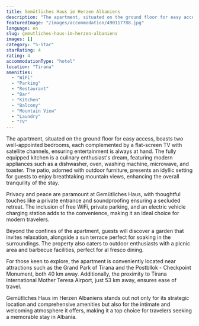 ```yaml
---
title: Gemütliches Haus im Herzen Albaniens
description: "The apartment, situated on the ground floor for easy access, boasts two well-appointed bedrooms, each complemented by a flat-screen TV with satellite..."
featuredImage: "/images/accommodation/490117788.jpg"
language: en
slug: gemutliches-haus-im-herzen-albaniens
images: []
category: "5-Star"
starRating: 4
rating: 4
accommodationType: "hotel"
location: "Tirana"
amenities:
  - "WiFi"
  - "Parking"
  - "Restaurant"
  - "Bar"
  - "Kitchen"
  - "Balcony"
  - "Mountain View"
  - "Laundry"
  - "TV"
---
```


The apartment, situated on the ground floor for easy access, boasts two well-appointed bedrooms, each complemented by a flat-screen TV with satellite channels, ensuring entertainment is always at hand. The fully equipped kitchen is a culinary enthusiast's dream, featuring modern appliances such as a dishwasher, oven, washing machine, microwave, and toaster. The patio, adorned with outdoor furniture, presents an idyllic setting for guests to enjoy breathtaking mountain views, enhancing the overall tranquility of the stay.

Privacy and peace are paramount at Gemütliches Haus, with thoughtful touches like a private entrance and soundproofing ensuring a secluded retreat. The inclusion of free WiFi, private parking, and an electric vehicle charging station adds to the convenience, making it an ideal choice for modern travelers.

Beyond the confines of the apartment, guests will discover a garden that invites relaxation, alongside a sun terrace perfect for soaking in the surroundings. The property also caters to outdoor enthusiasts with a picnic area and barbecue facilities, perfect for al fresco dining.

For those keen to explore, the apartment is conveniently located near attractions such as the Grand Park of Tirana and the Postbllok - Checkpoint Monument, both 40 km away. Additionally, the proximity to Tirana International Mother Teresa Airport, just 53 km away, ensures ease of travel.

Gemütliches Haus im Herzen Albaniens stands out not only for its strategic location and comprehensive amenities but also for the intimate and welcoming atmosphere it offers, making it a top choice for travelers seeking a memorable stay in Albania.

